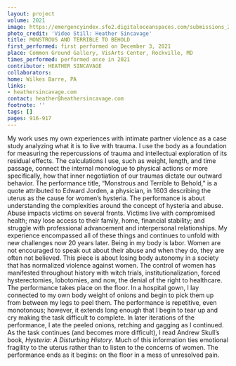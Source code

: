 ```yaml
---
layout: project
volume: 2021
image: https://emergencyindex.sfo2.digitaloceanspaces.com/submissions_2021/images/1665358701923_Sincavage_BW_Monstrous_and_Terrible_to_Behold.tif
photo_credit: 'Video Still: Heather Sincavage'
title: MONSTROUS AND TERRIBLE TO BEHOLD
first_performed: first performed on December 3, 2021
place: Common Ground Gallery, VisArts Center, Rockville, MD
times_performed: performed once in 2021
contributor: HEATHER SINCAVAGE
collaborators:
home: Wilkes Barre, PA
links:
- heathersincavage.com
contact: heather@heathersincavage.com
footnote: ''
tags: []
pages: 916-917
---
```

My work uses my own experiences with intimate partner violence as a case study analyzing what it is to live with trauma. I use the body as a foundation for measuring the repercussions of trauma and intellectual exploration of its residual effects. The calculations I use, such as weight, length, and time passage, connect the internal monologue to physical actions or more specifically, how that inner negotiation of our traumas dictate our outward behavior. The performance title, “Monstrous and Terrible to Behold,” is a quote attributed to Edward Jorden, a physician, in 1603 describing the uterus as the cause for women’s hysteria. The performance is about understanding the complexities around the concept of hysteria and abuse. Abuse impacts victims on several fronts. Victims live with compromised health; may lose access to their family, home, financial stability; and struggle with professional advancement and interpersonal relationships. My experience encompassed all of these things and continues to unfold with new challenges now 20 years later. Being in my body is labor. Women are not encouraged to speak out about their abuse and when they do, they are often not believed. This piece is about losing body autonomy in a society that has normalized violence against women. The control of women has manifested throughout history with witch trials, institutionalization, forced hysterectomies, lobotomies, and now, the denial of the right to healthcare. The performance takes place on the floor. In a hospital gown, I lay connected to my own body weight of onions and begin to pick them up from between my legs to peel them. The performance is repetitive, even monotonous; however, it extends long enough that I begin to tear up and cry making the task difficult to complete. In later iterations of the performance, I ate the peeled onions, retching and gagging as I continued. As the task continues (and becomes more difficult), I read Andrew Skull’s book, *Hysteria: A Disturbing History*. Much of this information ties emotional fragility to the uterus rather than to listen to the concerns of women. The performance ends as it begins: on the floor in a mess of unresolved pain.